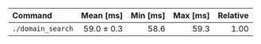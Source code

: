 | Command | Mean [ms] | Min [ms] | Max [ms] | Relative |
|:---|---:|---:|---:|---:|
| `./domain_search` | 59.0 ± 0.3 | 58.6 | 59.3 | 1.00 |

